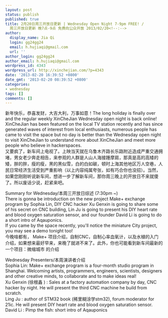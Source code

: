 ```yaml
---
layout: post
status: publish
published: true
title: 2月20日周三开放日更新 | Wednesday Open Night 7-9pm FREE! /
  周三开放日更新 晚7点-9点 免费向公众开放 2013/02/20<!--:-->
author:
  display_name: Jia Qi
  login: gg24gg24
  email: h.hujiaqi@gmail.com
  url: ''
author_login: gg24gg24
author_email: h.hujiaqi@gmail.com
wordpress_id: 4343
wordpress_url: http://xinchejian.com/?p=4343
date: '2013-02-20 16:39:52 +0800'
date_gmt: '2013-02-20 08:39:52 +0800'
categories:
- wednesday
tags: []
comments: []
---
```

<p><!--:en-->新年快乐，恭喜发财，大吉大利，万事如意！The long holiday is finally over and the regular weekly XinCheJian Wednesday open night is back online!<br />
XinCheJian has been featured on the local TV station recently and has since generated waves of interest from local enthusiasts, numerous people has came to visit the space but no day is better than the Wednesday open night to visit XinCheJian to understand more about XinCheJian and meet more people who believe in hackerspaces.<br />
又要疯了，新车间上电视了。上映当天就在乌鲁木齐路长乐路附近造成严重交通拥堵，男女老少奔走相告，来参观的人群是人山人海接踵摩肩，那真是高的高矮的矮，胖的胖，瘦的瘦，黑的黑似雪，白的白如碳，顿时上海其他地区万人空巷，人民日常经济生活受到严重影响（以上内容纯属夸张，如有巧合你也没招）。当然，如果您刚刚听说新车间，想进一步了解新车间，那你周三晚上的开放日不来就傻了。所以废话少说，赶紧来吧。</p>
<p>Summary for Wednesday/本周三开放日综述 (7:30pm ~)<br />
There is gonna be introduction on the new project Make+ exchange program by Sophia Lin, DIY CNC hacker Xu Genxin is going to share some of his secret on CNC building, Lin Ju is going to present his DIY heart rate and blood oxygen saturation sensor, and our founder David Li is going to do a short intro of Aqauponics.<br />
If you came by the space recently, you'll notice the miniature City project, you may see a demo tonight too!<br />
今晚啥都有， Make+ 项目介绍，自制CNC，自制心率血氧计，以及水植的入门介绍，如果想来最好早来，来晚了就进不来了。此外，你也可能看到新车间最新的一个项目：微缩城市 的介绍</p>
<p>Wednesday Presenters/本周演讲者介绍<br />
Sophia Lin: Make+ exchange program is a four-month studio program in Shanghai. Welcoming artists, programmers, engineers, scientists, designers and other creative minds, to collaborate and to make ideas real!<br />
Xu Genxin (徐根鑫 ) : Sales at a factory automation company by day, CNC hacker by night. He will present the third CNC machine he build from scratch.<br />
Ling Ju : author of STM32 book (稀里糊涂学stm32), forum moderator for 21ic. He will present DIY heart rate and blood oxygen saturation sensor.<br />
David Li : Pimp the fish: short intro of Aqauponics<!--:--></p>
